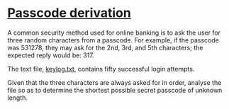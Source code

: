 # [Passcode derivation](http://projecteuler.net/problem=79)

A common security method used for online banking is to ask the user for three random characters from a passcode. For example, if the passcode was 531278, they may ask for the 2nd, 3rd, and 5th characters; the expected reply would be: 317.

The text file, [keylog.txt](project/keylog.txt), contains fifty successful login attempts.

Given that the three characters are always asked for in order, analyse the file so as to determine the shortest possible secret passcode of unknown length.

